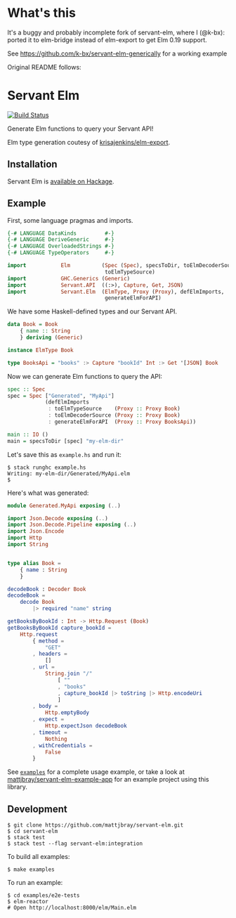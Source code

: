 # What's this

It's a buggy and probably incomplete fork of servant-elm, where I
(@k-bx): ported it to elm-bridge instead of elm-export to get Elm 0.19
support.

See https://github.com/k-bx/servant-elm-generically for a working example

Original README follows:

# Servant Elm

[![Build Status](https://travis-ci.org/mattjbray/servant-elm.svg?branch=master)](https://travis-ci.org/mattjbray/servant-elm)

Generate Elm functions to query your Servant API!

Elm type generation coutesy of [krisajenkins/elm-export](https://github.com/krisajenkins/elm-export).

## Installation

Servant Elm is [available on Hackage](http://hackage.haskell.org/package/servant-elm).

## Example

First, some language pragmas and imports.

```haskell
{-# LANGUAGE DataKinds         #-}
{-# LANGUAGE DeriveGeneric     #-}
{-# LANGUAGE OverloadedStrings #-}
{-# LANGUAGE TypeOperators     #-}

import           Elm          (Spec (Spec), specsToDir, toElmDecoderSource,
                               toElmTypeSource)
import           GHC.Generics (Generic)
import           Servant.API  ((:>), Capture, Get, JSON)
import           Servant.Elm  (ElmType, Proxy (Proxy), defElmImports,
                               generateElmForAPI)
```

We have some Haskell-defined types and our Servant API.

```haskell
data Book = Book
    { name :: String
    } deriving (Generic)

instance ElmType Book

type BooksApi = "books" :> Capture "bookId" Int :> Get '[JSON] Book
```

Now we can generate Elm functions to query the API:

```haskell
spec :: Spec
spec = Spec ["Generated", "MyApi"]
            (defElmImports
             : toElmTypeSource    (Proxy :: Proxy Book)
             : toElmDecoderSource (Proxy :: Proxy Book)
             : generateElmForAPI  (Proxy :: Proxy BooksApi))

main :: IO ()
main = specsToDir [spec] "my-elm-dir"
```

Let's save this as `example.hs` and run it:

```
$ stack runghc example.hs
Writing: my-elm-dir/Generated/MyApi.elm
$
```

Here's what was generated:

```elm
module Generated.MyApi exposing (..)

import Json.Decode exposing (..)
import Json.Decode.Pipeline exposing (..)
import Json.Encode
import Http
import String


type alias Book =
    { name : String
    }

decodeBook : Decoder Book
decodeBook =
    decode Book
        |> required "name" string

getBooksByBookId : Int -> Http.Request (Book)
getBooksByBookId capture_bookId =
    Http.request
        { method =
            "GET"
        , headers =
            []
        , url =
            String.join "/"
                [ ""
                , "books"
                , capture_bookId |> toString |> Http.encodeUri
                ]
        , body =
            Http.emptyBody
        , expect =
            Http.expectJson decodeBook
        , timeout =
            Nothing
        , withCredentials =
            False
        }
```

See [`examples`](examples) for a complete usage example, or take a look at
[mattjbray/servant-elm-example-app](https://github.com/mattjbray/servant-elm-example-app)
for an example project using this library.

## Development

```
$ git clone https://github.com/mattjbray/servant-elm.git
$ cd servant-elm
$ stack test
$ stack test --flag servant-elm:integration
```

To build all examples:

```
$ make examples
```

To run an example:

```
$ cd examples/e2e-tests
$ elm-reactor
# Open http://localhost:8000/elm/Main.elm
```
